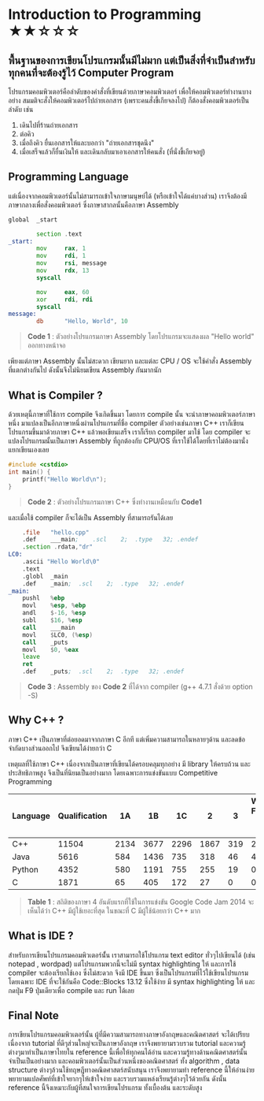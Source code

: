 Introduction to Programming &#9733;&#9733;&#9734;&#9734;&#9734;
=====================
พื้นฐานของการเขียนโปรแกรมนั้นมีไม่มาก แต่เป็นสิ่งที่จำเป็นสำหรับทุกคนที่จะต้องรู้ไว้
Computer Program
---------------------------
โปรแกรมคอมพิวเตอร์คือลำดับของคำสั่งที่เขียนด้วยภาษาคอมพิวเตอร์ เพื่อให้คอมพิวเตอร์ทำงานบางอย่าง สมมติจะสั่งให้คอมพิวเตอร์ไปถ่ายเอกสาร (เพราะคนสั่งขี้เกียจลงไป) ก็ต้องสั่งคอมพิวเตอร์เป็นลำดับ เช่น

1. เดินไปที่ร้านถ่ายเอกสาร
2. ต่อคิว
3. เมื่อถึงคิว ยื่นเอกสารให้และบอกว่า "ถ่ายเอกสารชุดนึง"
4. เมื่อเสร็จแล้วก็ยื่นเงินให้ และเดินกลับมาเอาเอกสารให้คนสั่ง (ที่นั่งขี้เกียจอยู่)

Programming Language
----------------------------------
แต่เนื่องจากคอมพิวเตอร์นั้นไม่สามารถเข้าใจภาษามนุษย์ได้ (หรือเข้าใจได้แค่บางส่วน) เราจึงต้องมีภาษากลางเพื่อสั่งคอมพิวเตอร์ ซึ่งภาษาสากลนั้นคือภาษา Assembly

```asm
global  _start

        section .text
_start:
        mov     rax, 1                  
        mov     rdi, 1                  
        mov     rsi, message            
        mov     rdx, 13                 
        syscall                         

        mov     eax, 60                 
        xor     rdi, rdi                
        syscall                         
message:
        db      "Hello, World", 10
```
>**Code 1** : ตัวอย่างโปรแกรมภาษา Assembly โดยโปรแกรมจะแสดงผล "Hello world" ออกทางหน้าจอ

เพียงแต่ภาษา Assembly นั้นไม่สะดวก เขียนยาก และแต่ละ CPU / OS จะใช้คำสั่ง Assembly ที่แตกต่างกันไป ดังนั้นจึงไม่นิยมเขียน Assembly กันมากนัก

What is Compiler ?
------------------
ด้วยเหตุนี้ภาษาที่ใช้การ compile จึงเกิดขึ้นมา โดยการ compile นั้น จะนำภาษาคอมพิวเตอร์ภาษาหนึ่ง มาแปลงเป็นอีกภาษาหนึ่งผ่านโปรแกรมที่ชื่อ compiler ตัวอย่างเช่นภาษา C\++ เราก็เขียนโปรแกรมขึ้นมาด้วยภาษา C\++ แล้วพอเขียนเสร็จ เราก็เรียก compiler มาใช้ โดย compiler จะแปลงโปรแกรมนั้นเป็นภาษา Assembly ที่ถูกต้องกับ CPU/OS ที่เราใช้ได้โดยที่เราไม่ต้องมานั่งแยกเขียนเองเลย
```cpp
#include <cstdio>
int main() {
	printf("Hello World\n");
}
```
>**Code 2** : ตัวอย่างโปรแกรมภาษา C++ ซึ่งทำงานเหมือนกับ **Code1**

และเมื่อใช้ compiler ก็จะได้เป็น Assembly ที่สามารถรันได้เลย
```asm
	.file	"hello.cpp"
	.def	___main;	.scl	2;	.type	32;	.endef
	.section .rdata,"dr"
LC0:
	.ascii "Hello World\0"
	.text
	.globl	_main
	.def	_main;	.scl	2;	.type	32;	.endef
_main:
	pushl	%ebp
	movl	%esp, %ebp
	andl	$-16, %esp
	subl	$16, %esp
	call	___main
	movl	$LC0, (%esp)
	call	_puts
	movl	$0, %eax
	leave
	ret
	.def	_puts;	.scl	2;	.type	32;	.endef
```
>**Code 3** : Assembly ของ **Code 2** ที่ได้จาก compiler (g++ 4.7.1 สั่งด้วย option -S)

Why C++ ?
---------
ภาษา C\++ เป็นภาษาที่ต่อยอดมาจากภาษา C อีกที แต่เพิ่มความสามารถในหลายๆด้าน และลดข้อจำกัดบางส่วนออกไป จึงเขียนได้ง่ายกว่า C 

เหตุผลที่ใช้ภาษา C\++ เนื่องจากเป็นภาษาที่เขียนได้ครอบคลุมทุกอย่าง มี library ให้ครบถ้วน และประสิทธิภาพสูง จึงเป็นที่นิยมเป็นอย่างมาก โดยเฉพาะการแข่งขันแบบ Competitive Programming


| Language | Qualification | 1A | 1B | 1C | 2 | 3 | World Finals (25 คน) |
|----------|---------------|----|----|----|---|---|----------------------|
|C++|11504|2134|3677|2296|1867|319|21|
|Java|5616|584|1436|735|318|46|4|
|Python|4352|580|1191|755|255|19|0|
|C|1871|65|405|172|27|0|0|


>**Table 1** : สถิติของภาษา 4 อันดับแรกที่ใช้ในการแข่งขัน Google Code Jam 2014 จะเห็นได้ว่า C\++ มีผู้ใช้เยอะที่สุด ในขณะที่ C มีผู้ใช้น้อยกว่า C\++ มาก

What is IDE ?
-------------
สำหรับการเขียนโปรแกรมคอมพิวเตอร์นั้่น เราสามารถใช้โปรแกรม text editor ทั่วๆไปเขียนได้ (เช่น notepad , wordpad) แต่โปรแกรมพวกนี้จะไม่มี syntax highlighting ให้ และการใช้ compiler จะต้องเรียกใช้เอง ซึ่งไม่สะดวก จึงมี IDE ขึ้นมา ซึ่งเป็นโปรแกรมที่ไว้ใช้เขียนโปรแกรมโดยเฉพาะ
IDE ที่จะใช้กันคือ Code::Blocks 13.12 ซึ่งใช้ง่าย มี syntax highlighting ให้ และกดปุ่ม F9 ปุ่มเดียวเพื่อ compile และ run ได้เลย


Final Note
----------
การเขียนโปรแกรมคอมพิวเตอร์นั้น ผู้ที่มีความสามารถทางภาษาอังกฤษและคณิตศาสตร์ จะได้เปรียบ เนื่องจาก tutorial ที่ดีๆส่วนใหญ่จะเป็นภาษาอังกฤษ เราจึงพยายามรวบรวม tutorial และความรู้ต่างๆมาทำเป็นภาษาไทยใน reference นี้เพื่อให้ทุกคนได้อ่าน และความรู้ทางด้านคณิตศาสตร์นั้นจำเป็นเป็นอย่างมาก และคอมพิวเตอร์นั้นเป็นส่วนหนึ่งของคณิตศาสตร์ ทั้ง algorithm , data structure ต่างๆล้วนใช้ทฤษฎีทางคณิตศาสตร์สนับสนุน เราจึงพยายามทำ reference นี้ให้อ่านง่าย พยายามแปลศัพท์ที่เข้าใจยากๆให้เข้าใจง่าย และรวบรวมแหล่งเรียนรู้ต่างๆไว้ด้วยกัน ดังนั้น reference นี้จึงเหมาะกับผู้ที่สนใจการเขียนโปรแกรม ทั้งเบื้องต้น และระดับสูง
